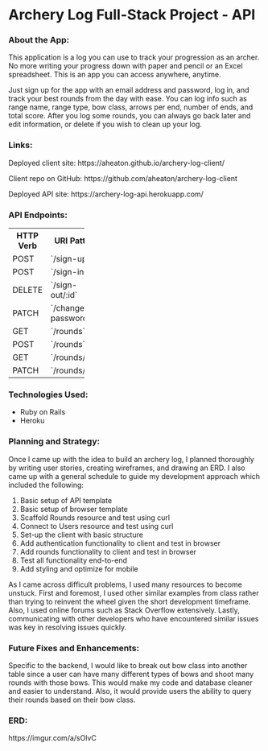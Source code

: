 <h1>Archery Log Full-Stack Project - API</h1>

<h3>About the App:</h3>
<p>This application is a log you can use to track your progression as an archer. No more writing your progress down with paper and pencil or an Excel spreadsheet. This is an app you can access anywhere, anytime.</p>
<p>Just sign up for the app with an email address and password, log in, and track your best rounds from the day with ease. You can log info such as range name, range type, bow class, arrows per end, number of ends, and total score. After you log some rounds, you can always go back later and edit information, or delete if you wish to clean up your log.</p>

<h3>Links:</h3>
<p>Deployed client site: https://aheaton.github.io/archery-log-client/</p>
<p>Client repo on GitHub: https://github.com/aheaton/archery-log-client</p>
<p>Deployed API site: https://archery-log-api.herokuapp.com/</p>

<h3>API Endpoints:</h3>

<table style="width:30%">
  <tr>
    <th>HTTP Verb</th>
    <th>URI Pattern</th>
    <th>Controller#Action</th>
  </tr>
  <tr>
    <td>POST</td>
    <td>`/sign-up`</td>
    <td>`users#signup`</td>
  </tr>
  <tr>
    <td>POST</td>
    <td>`/sign-in`</td>
    <td>`users#signin`</td>
  </tr>
  <tr>
    <td>DELETE</td>
    <td>`/sign-out/:id`</td>
    <td>`sers#signout`</td>
  </tr>
  <tr>
    <td>PATCH</td>
    <td>`/change-password/:id`</td>
    <td>`users#changepw`</td>
  </tr>
  <tr>
    <td>GET</td>
    <td>`/rounds`</td>
    <td>`rounds#index`</td>
  </tr>
  <tr>
    <td>POST</td>
    <td>`/rounds`</td>
    <td>`rounds#create`</td>
  </tr>
  <tr>
    <td>GET</td>
    <td>`/rounds/:id`</td>
    <td>`rounds#show`</td>
  </tr>
  <tr>
    <td>PATCH</td>
    <td>`/rounds/:id`</td>
    <td>`rounds#update`</td>
  </tr>
</table>

<h3>Technologies Used:</h3>
<ul>
<li>Ruby on Rails</li>
<li>Heroku</li>
</ul>

<h3>Planning and Strategy:</h3>
<p>Once I came up with the idea to build an archery log, I planned thoroughly by writing user stories, creating wireframes, and drawing an ERD. I also came up with a general schedule to guide my development approach which included the following:</p>
<ol>
<li>Basic setup of API template</li>
<li>Basic setup of browser template</li>
<li>Scaffold Rounds resource and test using curl</li>
<li>Connect to Users resource and test using curl</li>
<li>Set-up the client with basic structure</li>
<li>Add authentication functionality to client and test in browser</li>
<li>Add rounds functionality to client and test in browser</li>
<li>Test all functionality end-to-end</li>
<li>Add styling and optimize for mobile</li>
</ol>
<p>As I came across difficult problems, I used many resources to become unstuck. First and foremost, I used other similar examples from class rather than trying to reinvent the wheel given the short development timeframe. Also, I used online forums such as Stack Overflow extensively. Lastly, communicating with other developers who have encountered similar issues was key in resolving issues quickly.</p>

<h3>Future Fixes and Enhancements:</h3>
<p>Specific to the backend, I would like to break out bow class into another table since a user can have many different types of bows and shoot many rounds with those bows. This would make my code and database cleaner and easier to understand. Also, it would provide users the ability to query their rounds based on their bow class.</p>

<h3>ERD:</h3>
<p>https://imgur.com/a/sOlvC</p>
